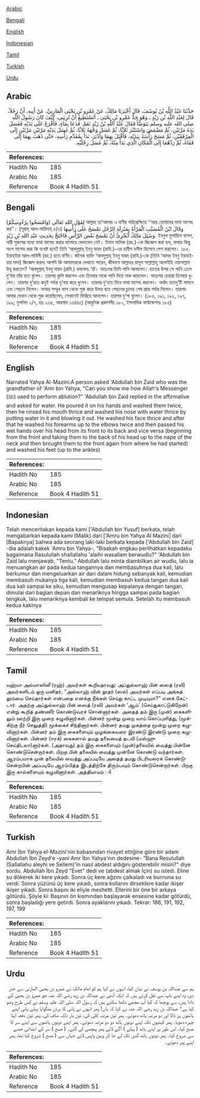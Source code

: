 [Arabic](#arabic)

[Bengali](#bengali)

[English](#english)

[Indonesian](#indonesian)

[Tamil](#tamil)

[Turkish](#turkish)

[Urdu](#urdu)

## Arabic


<div dir="rtl" lang="ar" style={{fontSize:'larger',backgroundColor:'#f8f9fa',padding:20}}>
حَدَّثَنَا عَبْدُ اللَّهِ بْنُ يُوسُفَ، قَالَ أَخْبَرَنَا مَالِكٌ، عَنْ عَمْرِو بْنِ يَحْيَى الْمَازِنِيِّ، عَنْ أَبِيهِ، أَنَّ رَجُلاً، قَالَ لِعَبْدِ اللَّهِ بْنِ زَيْدٍ ـ وَهُوَ جَدُّ عَمْرِو بْنِ يَحْيَى ـ أَتَسْتَطِيعُ أَنْ تُرِيَنِي، كَيْفَ كَانَ رَسُولُ اللَّهِ صلى الله عليه وسلم يَتَوَضَّأُ فَقَالَ عَبْدُ اللَّهِ بْنُ زَيْدٍ نَعَمْ‏.‏ فَدَعَا بِمَاءٍ، فَأَفْرَغَ عَلَى يَدَيْهِ فَغَسَلَ يَدَهُ مَرَّتَيْنِ، ثُمَّ مَضْمَضَ وَاسْتَنْثَرَ ثَلاَثًا، ثُمَّ غَسَلَ وَجْهَهُ ثَلاَثًا، ثُمَّ غَسَلَ يَدَيْهِ مَرَّتَيْنِ مَرَّتَيْنِ إِلَى الْمِرْفَقَيْنِ، ثُمَّ مَسَحَ رَأْسَهُ بِيَدَيْهِ، فَأَقْبَلَ بِهِمَا وَأَدْبَرَ، بَدَأَ بِمُقَدَّمِ رَأْسِهِ، حَتَّى ذَهَبَ بِهِمَا إِلَى قَفَاهُ، ثُمَّ رَدَّهُمَا إِلَى الْمَكَانِ الَّذِي بَدَأَ مِنْهُ، ثُمَّ غَسَلَ رِجْلَيْهِ‏.‏
</div>
<div style={{backgroundColor:'#f8f9fa',padding:20, marginBottom: 10}}><table> <thead> <tr> <th>References:</th> <th></th> </tr> </thead> <tbody><tr><td>Hadith No</td><td>185</td></tr><tr><td>Arabic No</td><td>185</td></tr><tr><td>Reference</td><td>Book 4 Hadith 51</td></tr></tbody></table></div>

## Bengali


<div dir="ltr" lang="bn" style={{fontSize:'larger',backgroundColor:'#f8f9fa',padding:20}}>
لِقَوْلِ اللهِ تَعَالَى (وَامْسَحُوا بِرُءُوسِكُمْ) আল্লাহ তা‘আলার এ বাণীর পরিপ্রেক্ষিতে ‘‘আর তোমাদের মাথা মাসেহ কর’’। (সূরাহ্ আল-মায়িদাহ্ ৫/৬) وَقَالَ ابْنُ الْمُسَيَّبِ الْمَرْأَةُ بِمَنْزِلَةِ الرَّجُلِ تَمْسَحُ عَلَى رَأْسِهَا وَسُئِلَ مَالِكٌ أَيُجْزِئُ أَنْ يَمْسَحَ بَعْضَ الرَّأْسِ فَاحْتَجَّ بِحَدِيثِ عَبْدِ اللهِ بْنِ زَيْدٍ. ইবনুল মুসায়্যিব বলেন, নারী পুরুষের মধ্যে মাথা মাসেহ করার ব্যাপারে ভেদাভেদ নেই। ইমাম মালিক (রহ.)-কে জিজ্ঞেস করা হল, মাথার কিছু অংশ মাসেহ করা কি যথেষ্ট হবে? তিনি ‘আবদুল্লাহ্ ইবনু যায়দ (রাযি.)-এর হাদীস দলীল হিসেবে পেশ করলেন। ১৮৫. ইয়াহ্ইয়া আল-মাযিনী (রহ.) হতে বর্ণিত। জনৈক ব্যক্তি ‘আবদুল্লাহ্ ইবনু যায়দ (রাযি.)-কে (তিনি ‘আমর ইবনু ইয়াহইয়ার দাদা) জিজ্ঞেস করলঃ আপনি কি আমাদেরকে দেখাতে পারেন, কীভাবে আল্লাহর রাসূল সাল্লাল্লাহু আলাইহি ওয়াসাল্লাম উযূ করতেন? ‘আবদুল্লাহ্ ইবনু যায়দ (রাযি.) বললেনঃ ‘হাঁ। অতঃপর তিনি পানি আনালেন। হাতের উপর সে পানি ঢেলে দু’বার তাঁর হাত ধুলেন। তারপর কুলি করলেন এবং তিনবার নাকে পানি দিয়ে নাক ঝাড়লেন। অতঃপর চেহারা তিনবার ধুলেন। তারপর দু’হাত কনুই পর্যন্ত দু’বার করে ধুলেন। তারপর দু’হাত দিয়ে মাথা মাসেহ করলেন। অর্থাৎ হাতদু’টি সামনে এবং পেছনে নিলেন। মাথার সম্মুখ ভাগ থেকে শুরু করে উভয় হাত পেছনের চুলের শেষ প্রান্ত পর্যন্ত নিলেন। তারপর আবার যেখান থেকে শুরু করেছিলেন, সেখানেই ফিরিয়ে আনলেন। তারপর দু’পা ধুলেন। (১৮৬, ১৯১, ১৯২, ১৯৭, ১৯৯; মুসলিম ২/৭, হাঃ ২৩৫, আহমাদ ১৬৪৪৫) (আধুনিক প্রকাশনীঃ ১৮০, ইসলামিক ফাউন্ডেশনঃ ১৮৫)
</div>
<div style={{backgroundColor:'#f8f9fa',padding:20, marginBottom: 10}}><table> <thead> <tr> <th>References:</th> <th></th> </tr> </thead> <tbody><tr><td>Hadith No</td><td>185</td></tr><tr><td>Arabic No</td><td>185</td></tr><tr><td>Reference</td><td>Book 4 Hadith 51</td></tr></tbody></table></div>

## English


<div dir="ltr" lang="en" style={{fontSize:'larger',backgroundColor:'#f8f9fa',padding:20}}>
Narrated Yahya Al-Mazini:A person asked 'Abdullah bin Zaid who was the grandfather of 'Amr bin Yahya, "Can you show me how Allah's Messenger (ﷺ) used to perform ablution?" 'Abdullah bin Zaid replied in the affirmative and asked for water. He poured it on his hands and washed them twice, then he rinsed his mouth thrice and washed his nose with water thrice by putting water in it and blowing it out. He washed his face thrice and after that he washed his forearms up to the elbows twice and then passed his wet hands over his head from its front to its back and vice versa (beginning from the front and taking them to the back of his head up to the nape of the neck and then brought them to the front again from where he had started) and washed his feet (up to the ankles)
</div>
<div style={{backgroundColor:'#f8f9fa',padding:20, marginBottom: 10}}><table> <thead> <tr> <th>References:</th> <th></th> </tr> </thead> <tbody><tr><td>Hadith No</td><td>185</td></tr><tr><td>Arabic No</td><td>185</td></tr><tr><td>Reference</td><td>Book 4 Hadith 51</td></tr></tbody></table></div>

## Indonesian


<div dir="ltr" lang="id" style={{fontSize:'larger',backgroundColor:'#f8f9fa',padding:20}}>
Telah menceritakan kepada kami ['Abdullah bin Yusuf] berkata, telah mengabarkan kepada kami [Malik] dari ['Amru bin Yahya Al Mazini] dari [Bapaknya] bahwa ada seorang laki-laki berkata kepada ['Abdullah bin Zaid] -dia adalah kakek 'Amru bin Yahya-, "Bisakah engkau perlihatkan kepadaku bagaimana Rasulullah shallallahu 'alaihi wasallam berwudlu?" 'Abdullah bin Zaid lalu menjawab, "Tentu." Abdullah lalu minta diambilkan air wudlu, lalu ia menuangkan air pada kedua tangannya dan membasuhnya dua kali, lalu berkumur dan mengeluarkan air dari dalam hidung sebanyak kali, kemudian membasuh mukanya tiga kali, kemudian membasuh kedua tangan dua kali dua kali sampai ke siku, kemudian mengusap kepalanya dengan tangan, dimulai dari bagian depan dan menariknya hingga sampai pada bagian tengkuk, lalu menariknya kembali ke tempat semula. Setelah itu membasuh kedua kakinya
</div>
<div style={{backgroundColor:'#f8f9fa',padding:20, marginBottom: 10}}><table> <thead> <tr> <th>References:</th> <th></th> </tr> </thead> <tbody><tr><td>Hadith No</td><td>185</td></tr><tr><td>Arabic No</td><td>185</td></tr><tr><td>Reference</td><td>Book 4 Hadith 51</td></tr></tbody></table></div>

## Tamil


<div dir="ltr" lang="ta" style={{fontSize:'larger',backgroundColor:'#f8f9fa',padding:20}}>
யஹ்யா அல்மாஸினீ (ரஹ்) அவர்கள் கூறியதாவது: அப்துல்லாஹ் பின் ஸைத் (ரலி) அவர்களிடம் ஒரு மனிதர், “அல்லாஹ் வின் தூதர் (ஸல்) அவர்கள் எப்படி அங்கத் தூய்மை செய்தார்கள் என்பதை எனக்கு நீங்கள் செய்து காட்ட முடியுமா?” எனக் கேட்டார். அதற்கு அப்துல்லாஹ் பின் ஸைத் (ரலி) அவர்கள் ‘ஆம்’ (செய்துகாட்டுகிறேன்) என்று கூறித் தண்ணீர் கொண்டுவரச் சொன்னார்கள். அதைத் தம் இரு (முன்) கைகளிலும் ஊற்றி இரு முறை கழுவினார்கள். பின்னர் மூன்று முறை வாய் கொப்புளித்து, (மூக்கிற்கு நீர் செலுத்தி) மூக்கைச் சிந்தினார்கள். பின்னர் தமது முகத்தை மூன்று முறை கழுவினார்கள். பின்னர் தம் இரு கைகளையும் முழங்கைவரை இரண்டு இரண்டு முறை கழுவினார்கள். பின்னர் (ஈரக்) கைகளால் தமது தலையைத் தடவி (மஸ்ஹு செய்திடலா)னார்கள். (அதாவது) தம் இரு கைகளையும் (முன்)தலையில் வைத்து பின்னே கொண்டுசென்றார்கள். பிறகு பின் தலையில் வைத்து முன்னே கொண்டு வந்தார்கள். ஆரம்பமாக முன் தலையில் வைத்து அப்படியே அதைத் தமது பிடரிவரைக் கொண்டுசென்றபின் அப்படியே ஆரம்பித்த இடத்திற்கே திரும்பவும் கொண்டுசென்றார்கள். பிறகு இரு கால்களையும் கழுவினார்கள். அத்தியாயம் : 4
</div>
<div style={{backgroundColor:'#f8f9fa',padding:20, marginBottom: 10}}><table> <thead> <tr> <th>References:</th> <th></th> </tr> </thead> <tbody><tr><td>Hadith No</td><td>185</td></tr><tr><td>Arabic No</td><td>185</td></tr><tr><td>Reference</td><td>Book 4 Hadith 51</td></tr></tbody></table></div>

## Turkish


<div dir="ltr" lang="tr" style={{fontSize:'larger',backgroundColor:'#f8f9fa',padding:20}}>
Amr İbn Yahya el-Mazini'nin babasından rivayet ettiğine göre bir adam Abdullah İbn Zeyd'e -yani Amr İbn Yahya'nın dedesine- "Bana Resulullah (Sallallahu aleyhi ve Sellem)'in nasıl abdest aldığını gösterebilir misin?" diye sordu. Abdullah İbn Zeyd "Evet" dedi ve (abdest almak İçin) su istedi. Eline su dökerek iki kere yıkadı. Sonra üç kere ağzını çalkaladı ve burnuna su verdi. Sonra yüzünü üç kere yıkadı, sonra kollarını dirseklere kadar ikişer ikişer yıkadı. Sonra ba­şını iki eliyle meshetti. Ellerini bir öne bir arkaya götürdü. Şöyle ki: Başının ön kısmından başlayarak ensesine kadar götürdü, sonra başladığı yere getirdi. Sonra ayaklarını yıkadı. Tekrar: 186, 191, 192, 197, 199
</div>
<div style={{backgroundColor:'#f8f9fa',padding:20, marginBottom: 10}}><table> <thead> <tr> <th>References:</th> <th></th> </tr> </thead> <tbody><tr><td>Hadith No</td><td>185</td></tr><tr><td>Arabic No</td><td>185</td></tr><tr><td>Reference</td><td>Book 4 Hadith 51</td></tr></tbody></table></div>

## Urdu


<div dir="rtl" lang="ur" style={{fontSize:'larger',backgroundColor:'#f8f9fa',padding:20}}>
ہم سے عبداللہ بن یوسف نے بیان کیا، انہوں نے کہا ہم کو امام مالک نے عمرو بن یحییٰ المازنی سے خبر دی، وہ اپنے باپ سے نقل کرتے ہیں کہ ایک آدمی نے عبداللہ بن زید رضی اللہ عنہ جو عمرو بن یحییٰ کے دادا ہیں، سے پوچھا کہ کیا آپ مجھے دکھا سکتے ہیں کہ رسول اللہ صلی اللہ علیہ وسلم نے کس طرح وضو کیا ہے؟ عبداللہ بن زید رضی اللہ عنہ نے کہا کہ ہاں! پھر انہوں نے پانی کا برتن منگوایا پہلے پانی اپنے ہاتھوں پر ڈالا اور دو مرتبہ ہاتھ دھوئے۔ پھر تین مرتبہ کلی کی، تین بار ناک صاف کی، پھر تین دفعہ اپنا چہرہ دھویا۔ پھر کہنیوں تک اپنے دونوں ہاتھ دو دو مرتبہ دھوئے۔ پھر اپنے دونوں ہاتھوں سے اپنے سر کا مسح کیا۔ اس طور پر اپنے ہاتھ ( پہلے ) آگے لائے پھر پیچھے لے گئے۔ ( مسح ) سر کے ابتدائی حصے سے شروع کیا۔ پھر دونوں ہاتھ گدی تک لے جا کر وہیں واپس لائے جہاں سے ( مسح ) شروع کیا تھا، پھر اپنے پیر دھوئے۔
</div>
<div style={{backgroundColor:'#f8f9fa',padding:20, marginBottom: 10}}><table> <thead> <tr> <th>References:</th> <th></th> </tr> </thead> <tbody><tr><td>Hadith No</td><td>185</td></tr><tr><td>Arabic No</td><td>185</td></tr><tr><td>Reference</td><td>Book 4 Hadith 51</td></tr></tbody></table></div>